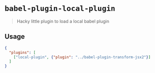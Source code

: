 # `babel-plugin-local-plugin`

> Hacky little plugin to load a local babel plugin

## Usage

```json
{
  "plugins": [
    ["local-plugin", {"plugin": "../babel-plugin-transform-jsx2"}]
  ]
}
```
